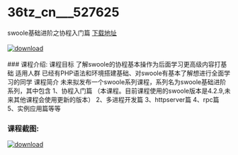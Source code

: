 # 36tz_cn___527625
swoole基础进阶之协程入门篇
[下载地址](http://www.36tz.cn/article/527625 "下载地址")
<br/></br>[![download](http://36tz.cn/muke_img/2019_10_356-7-300x169.jpg "下载地址")](http://www.36tz.cn/article/527625 "下载地址")
<br/></br>### 课程介绍:
课程目标
了解swoole的协程基本操作为后面学习更高级内容打基础
适用人群
已经有PHP语法和环境搭建基础、对swoole有基本了解想进行全面学习的同学
课程简介
未来拟发布一个swoole系列课程，系列名为swoole基础进阶系列，其中包含
1、协程入门篇 （本课程。目前课程使用的swoole版本是4.2.9,未来其他课程会使用更新的版本）
2、多进程开发篇
3、httpserver篇
4、rpc篇
5、实例应用篇等等

### 课程截图:
[![download](http://36tz.cn/muke_img/2019_10_1-13.png "下载地址")](http://www.36tz.cn/article/527625 "下载地址")
